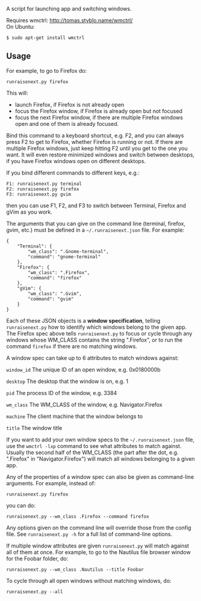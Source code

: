 A script for launching app and switching windows.

Requires wmctrl: <http://tomas.styblo.name/wmctrl/>  
On Ubuntu:

    $ sudo apt-get install wmctrl


Usage
-----

For example, to go to Firefox do:

    runraisenext.py firefox

This will:

* launch Firefox, if Firefox is not already open
* focus the Firefox window, if Firefox is already open but not focused
* focus the next Firefox window, if there are multiple Firefox windows
  open and one of them is already focused.

Bind this command to a keyboard shortcut, e.g. F2, and you can always press F2
to get to Firefox, whether Firefox is running or not. If there are multiple
Firefox windows, just keep hitting F2 until you get to the one you want.
It will even restore minimized windows and switch between desktops, if you have
Firefox windows open on different desktops.

If you bind different commands to different keys, e.g.:

    F1: runraisenext.py terminal
    F2: runraisenext.py firefox
    F3: runraisenext.py gvim

then you can use F1, F2, and F3 to switch between Terminal, Firefox and gVim
as you work.

The arguments that you can give on the command line (terminal, firefox, gvim,
etc.) must be defined in a `~/.runraisenext.json` file. For example:

    {
        "Terminal": {
            "wm_class": ".Gnome-terminal",
            "command": "gnome-terminal"
        },
        "Firefox": {
            "wm_class": ".Firefox",
            "command": "firefox"
        },
        "gVim": {
            "wm_class": ".Gvim",
            "command": "gvim"
        }
    }

Each of these JSON objects is a **window specification**, telling
`runraisenext.py` how to identify which windows belong to the given app.
The Firefox spec above tells `runraisenext.py` to focus or cycle through any
windows whose WM_CLASS contains the string ".Firefox", or to run the command
`firefox` if there are no matching windows.

A window spec can take up to 6 attributes to match windows against:

`window_id`
  The unique ID of an open window, e.g. 0x0180000b

`desktop`
  The desktop that the window is on, e.g. 1

`pid`
  The process ID of the window, e.g. 3384

`wm_class`
  The WM_CLASS of the window, e.g. Navigator.Firefox

`machine`
  The client machine that the window belongs to

`title`
  The window title

If you want to add your own window specs to the `~/.runraisenext.json` file,
use the `wmctrl -lxp` command to see what attributes to match against.
Usually the second half of the WM_CLASS (the part after the dot, e.g.
".Firefox" in "Navigator.Firefox") will match all windows belonging to a given
app.

Any of the properties of a window spec can also be given as command-line
arguments. For example, instead of:

    runraisenext.py firefox

you can do:

    runraisenext.py --wm_class .Firefox --command firefox

Any options given on the command line will override those from the config
file. See `runraisenext.py -h` for a full list of command-line options.

If multiple window attributes are given `runraisenext.py` will match against
all of them at once. For example, to go to the Nautilus file browser window for
the Foobar folder, do:

    runraisenext.py --wm_class .Nautilus --title Foobar

To cycle through all open windows without matching windows, do:

    runraisenext.py --all
